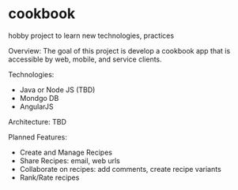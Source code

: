 # cookbook
hobby project to learn new technologies, practices

Overview: 
  The goal of this project is develop a cookbook app that is accessible by web, mobile, and service clients. 

Technologies: 
* Java or Node JS (TBD)
* Mondgo DB
* AngularJS
 
Architecture: 
 TBD

Planned Features: 
* Create and Manage Recipes
* Share Recipes:  email, web urls
* Collaborate on recipes:  add comments, create recipe variants
* Rank/Rate recipes

